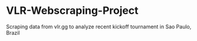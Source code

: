 # VLR-Webscraping-Project
Scraping data from vlr.gg to analyze recent kickoff tournament in Sao Paulo, Brazil
